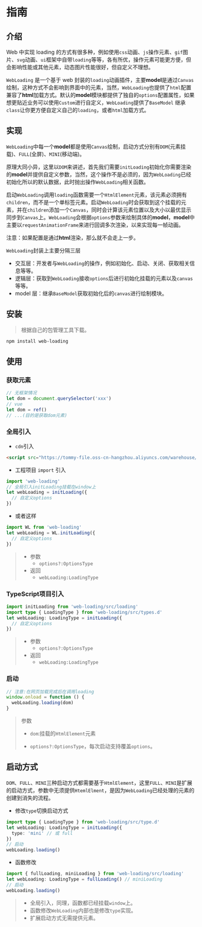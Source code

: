 # 指南

## 介绍

Web 中实现 loading 的方式有很多种，例如使用`css`动画、`js`操作元素、`gif`图片、`svg`动画、`ui`框架中自带`loading`等等，各有所优，操作元素可能更方便，但会影响性能或其他元素，动态图片性能很好，但自定义不理想。

`WebLoading` 是一个基于 web 封装的`loading`动画插件，主要**model**是通过`Canvas`绘制，这种方式不会影响到界面中的元素，当然，`WebLoading`也提供了`html`配置兼容了**html**加载方式。默认的**model**模块都提供了独自的`options`配置属性，如果想更贴近业务可以使用`Custom`进行自定义，`WebLoading`提供了`BaseModel` 继承`class`让你更方便自定义自己的`loading`，或者`html`加载方式。

## 实现

`WebLoading`中每一个**model**都是使用`Canvas`绘制，启动方式分别有`DOM`(元素挂载)、`FULL`(全屏)、`MINI`(移动端)。

原理大同小异，这里以`DOM`来讲述，首先我们需要`initLoading`初始化你需要渲染的**model**并提供自定义参数，当然，这个操作不是必须的，因为`WebLoading`已经初始化所以的默认数据，此时抛出操作`WebLoading`相关函数。

启动`WebLoading`调用`loading`函数需要一个`HtmlElement`元素，该元素必须拥有`children`，而不是一个单标签元素。启动`WebLoading`时会获取到这个挂载的元素，并在`children`添加一个`Canvas`，同时会计算该元素位置以及大小以最优显示同步到`Canvas`上。`WebLoading`会根据`options`参数来绘制具体的**model**，**model**中主要以`requestAnimationFrame`来进行回调多次渲染，以来实现每一帧动画。

注意：如果配置是通过**html**渲染，那么就不会走上一步。

`WebLoading`封装上主要分隔三层

- 交互层：开发者与`WebLoading`的操作，例如初始化、启动、关闭、获取相关信息等等。
- 逻辑层：获取到`WebLoading`接收`options`后进行初始化挂载的元素以及`canvas`等等。
- model 层：继承`BaseModel`获取初始化后的`canvas`进行绘制模块。

## 安装

> 根据自己的包管理工具下载。

```sh
npm install web-loading
```

## 使用

### 获取元素

```typescript
// 无框架情况
let dom = document.querySelector('xxx')
// vue
let dom = ref()
// ...(目的是获取dom元素)
```

### 全局引入

- `cdn`引入

```html
<script src="https://tommy-file.oss-cn-hangzhou.aliyuncs.com/warehouse/web-loading.js"></script>
```

- 工程项目 `import` 引入

```typescript
import 'web-loading'
// 全局引入initLoading挂载在window上
let webLoading = initLoading({
  // 自定义options
})
```

+ 或者这样

```typescript
import WL from 'web-loading'
let webLoading = WL.initLoading({
  // 自定义options
})
```

> - 参数
>   - `options?:OptionsType`
> - 返回
>   - `webLoading:LoadingType`

### TypeScript项目引入

```typescript
import initLoading from 'web-loading/src/loading'
import type { LoadingType } from 'web-loading/src/types.d'
let webLoading: LoadingType = initLoading({
  // 自定义options
})
```

> - 参数
>   - `options?:OptionsType`
> - 返回
>   - `webLoading:LoadingType`

### 启动

```typescript
// 注意:在网页加载完成后在调用loading
window.onload = function () {
  webLoading.loading(dom)
}
```

> 参数
>
> - `dom`:挂载的`HtmlElement`元素
>
> - `options?:OptionsType`，每次启动支持覆盖`options`。

## 启动方式

`DOM`、`FULL`、`MINI`三种启动方式都需要基于`HtmlElement`，这里`FULL`、`MINI`是扩展的启动方式，参数中无须提供`HtemlElment`，是因为`WebLoading`已经处理的元素的创建到消失的流程。

- 修改`type`切换启动方式

```typescript
import type { LoadingType } from 'web-loading/src/type.d'
let webLoading: LoadingType = initLoading({
  type: 'mini' // 或 full
})
// 启动
webLoading.loading()
```

- 函数修改

```typescript
import { fullLoading, miniLoading } from 'web-loading/src/loading'
let webLoading: LoadingType = fullLoading() // miniLoading
// 启动
webLoading.loading()
```

> - 全局引入，同理，函数都已经挂载`window`上。
> - 函数修改`WebLoading`内部也是修改`type`实现。
> - 扩展启动方式无需提供元素。
